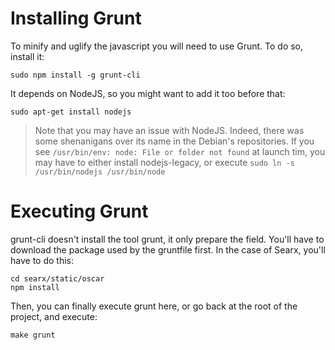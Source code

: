 # Installing Grunt

To minify and uglify the javascript you will need to use Grunt. To do so, install it:

    sudo npm install -g grunt-cli

It depends on NodeJS, so you might want to add it too before that: 

    sudo apt-get install nodejs

> Note that you may have an issue with NodeJS. Indeed, there was some shenanigans over its name in the Debian's repositories.
> If you see `/usr/bin/env: node: File or folder not found` at launch tim, you may have to either install nodejs-legacy, or execute `sudo ln -s /usr/bin/nodejs /usr/bin/node`

# Executing Grunt

grunt-cli doesn't install the tool grunt, it only prepare the field. You'll have to download the package used by the gruntfile first. 
In the case of Searx, you'll have to do this:

    cd searx/static/oscar
    npm install

Then, you can finally execute grunt here, or go back at the root of the project, and execute: 

    make grunt